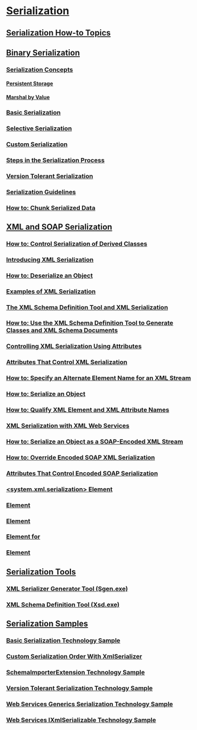 # [Serialization](index.md)
## [Serialization How-to Topics](serialization-how-to-topics.md)
## [Binary Serialization](binary-serialization.md)
### [Serialization Concepts](serialization-concepts.md)
#### [Persistent Storage](persistent-storage.md)
#### [Marshal by Value](marshal-by-value.md)
### [Basic Serialization](basic-serialization.md)
### [Selective Serialization](selective-serialization.md)
### [Custom Serialization](custom-serialization.md)
### [Steps in the Serialization Process](steps-in-the-serialization-process.md)
### [Version Tolerant Serialization](version-tolerant-serialization.md)
### [Serialization Guidelines](serialization-guidelines.md)
### [How to: Chunk Serialized Data](how-to-chunk-serialized-data.md)
## [XML and SOAP Serialization](xml-and-soap-serialization.md)
### [How to: Control Serialization of Derived Classes](how-to-control-serialization-of-derived-classes.md)
### [Introducing XML Serialization](introducing-xml-serialization.md)
### [How to: Deserialize an Object](how-to-deserialize-an-object.md)
### [Examples of XML Serialization](examples-of-xml-serialization.md)
### [The XML Schema Definition Tool and XML Serialization](the-xml-schema-definition-tool-and-xml-serialization.md)
### [How to: Use the XML Schema Definition Tool to Generate Classes and XML Schema Documents](xml-schema-def-tool-gen.md)
### [Controlling XML Serialization Using Attributes](controlling-xml-serialization-using-attributes.md)
### [Attributes That Control XML Serialization](attributes-that-control-xml-serialization.md)
### [How to: Specify an Alternate Element Name for an XML Stream](how-to-specify-an-alternate-element-name-for-an-xml-stream.md)
### [How to: Serialize an Object](how-to-serialize-an-object.md)
### [How to: Qualify XML Element and XML Attribute Names](how-to-qualify-xml-element-and-xml-attribute-names.md)
### [XML Serialization with XML Web Services](xml-serialization-with-xml-web-services.md)
### [How to: Serialize an Object as a SOAP-Encoded XML Stream](how-to-serialize-an-object-as-a-soap-encoded-xml-stream.md)
### [How to: Override Encoded SOAP XML Serialization](how-to-override-encoded-soap-xml-serialization.md)
### [Attributes That Control Encoded SOAP Serialization](attributes-that-control-encoded-soap-serialization.md)
### [<system.xml.serialization> Element](system-xml-serialization-element.md)
### [<dateTimeSerialization> Element](datetimeserialization-element.md)
### [<schemaImporterExtensions> Element](schemaimporterextensions-element.md)
### [<add> Element for <xmlSchemaImporterExtensions>](add-element-for-xmlschemaimporterextensions.md)
### [<xmlSerializer> Element](xmlserializer-element.md)
## [Serialization Tools](serialization-tools.md)
### [XML Serializer Generator Tool (Sgen.exe)](xml-serializer-generator-tool-sgen-exe.md)
### [XML Schema Definition Tool (Xsd.exe)](xml-schema-definition-tool-xsd-exe.md)
## [Serialization Samples](serialization-samples.md)
### [Basic Serialization Technology Sample](basic-serialization-technology-sample.md)
### [Custom Serialization Order With XmlSerializer](custom-serialization-order-with-xmlserializer.md)
### [SchemaImporterExtension Technology Sample](schemaimporterextension-technology-sample.md)
### [Version Tolerant Serialization Technology Sample](version-tolerant-serialization-technology-sample.md)
### [Web Services Generics Serialization Technology Sample](web-services-generics-serialization-technology-sample.md)
### [Web Services IXmlSerializable Technology Sample](web-services-ixmlserializable-technology-sample.md)
